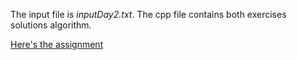 The input file is *inputDay2.txt*. 
The cpp file contains both exercises solutions algorithm.

[Here's the assignment](https://adventofcode.com/2020/day/2)
